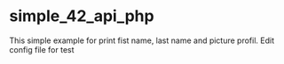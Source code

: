 # simple_42_api_php
This simple example for print fist name, last name and picture profil.
Edit config file for test
